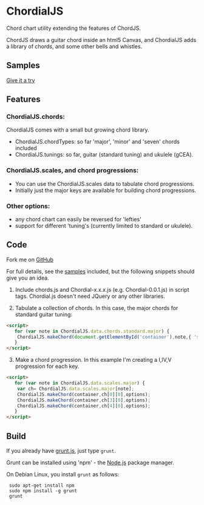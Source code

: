 ChordialJS
==========

Chord chart utility extending the features of ChordJS.

ChordJS draws a guitar chord inside an html5 Canvas, and ChordialJS adds a library of chords, and some other bells and whistles.

Samples
-------
[Give it a try](http://laher.github.com/ChordialJS/samples.html)

Features
-------
### ChordialJS.chords:

ChordialJS comes with a small but growing chord library. 

 - ChordialJS.chordTypes: so far 'major', 'minor' and 'seven' chords included 
 - ChordialJS.tunings: so far, guitar (standard tuning) and ukulele (gCEA).

### ChordialJS.scales, and chord progressions:
 - You can use the ChordialJS.scales data to tabulate chord progressions.
 - Initially just the major keys are available for building chord progressions. 

### Other options:
 - any chord chart can easily be reversed for 'lefties'
 - support for different 'tuning's (currently limited to standard or ukulele).

Code
----
Fork me on [GitHub](https://www.github.com/laher/ChordialJS/)

For full details, see the [samples](http://laher.github.com/ChordialJS/samples.html) included, but the following snippets should give you an idea.

 1. Include chords.js and Chordial-x.x.x.js (e.g. Chordial-0.0.1.js) in script tags. Chordial.js doesn't need JQuery or any other libraries.

 2. Tabulate a collection of chords. In this case, the major chords for standard guitar tuning:

```html
<script>
   for (var note in ChordialJS.data.chords.standard.major) {
	ChordialJS.makeChord(document.getElementById('container'),note,{ 'size': 3, 'lefty': false });
   }
</script>
```

 3. Make a chord progression. In this example I'm creating a I,IV,V progression for each key.

```html
<script>
   for (var note in ChordialJS.data.scales.major) {
	var ch= ChordialJS.data.scales.major[note];
	ChordialJS.makeChord(container,ch[0][0],options);
	ChordialJS.makeChord(container,ch[3][0],options);
	ChordialJS.makeChord(container,ch[4][0],options);
   }
</script>
```

Build
-----
If you already have [grunt.js](http://gruntjs.com), just type `grunt`.

Grunt can be installed using 'npm' - the [Node.js](http://nodejs.org) package manager.

On Debian Linux, you install `grunt` as follows:

```
 sudo apt-get install npm
 sudo npm install -g grunt
 grunt 
```
